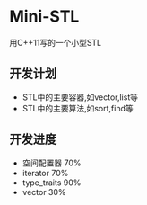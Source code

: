 # Mini-STL
用C++11写的一个小型STL

## 开发计划
 * STL中的主要容器,如vector,list等
 * STL中的主要算法,如sort,find等
 
## 开发进度
 * 空间配置器     70%
 * iterator       70%
 * type_traits    90%
 * vector         30%
